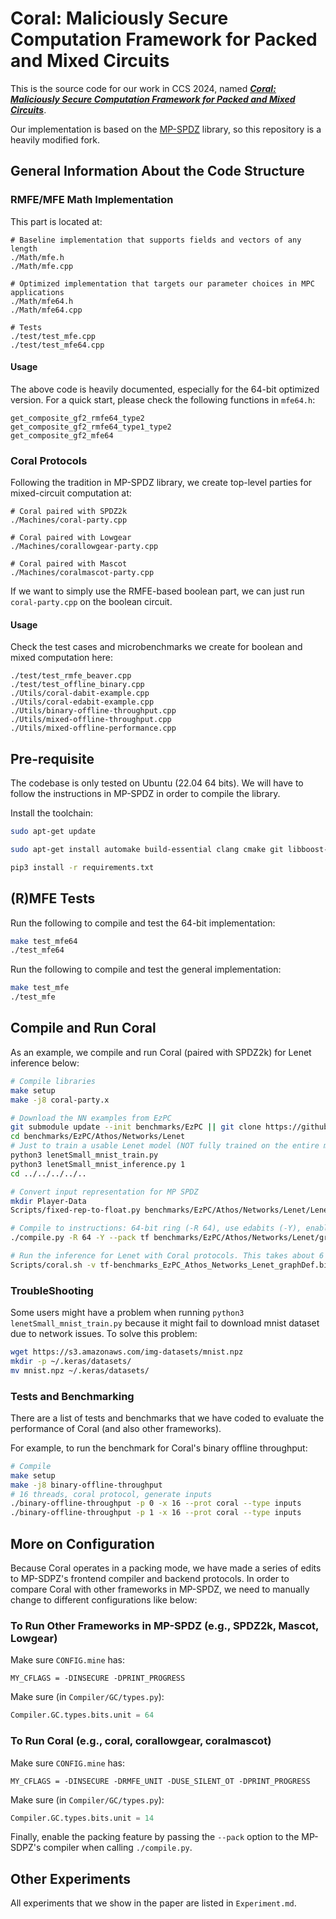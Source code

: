 # Coral: Maliciously Secure Computation Framework for Packed and Mixed Circuits

This is the source code for our work in CCS 2024, named ***[Coral: Maliciously Secure Computation Framework for Packed and Mixed Circuits](https://eprint.iacr.org/2024/1372)***.

Our implementation is based on the [MP-SPDZ](https://github.com/data61/MP-SPDZ/) library, so this repository is a heavily modified fork. 


## General Information About the Code Structure
### RMFE/MFE Math Implementation
This part is located at:
```
# Baseline implementation that supports fields and vectors of any length
./Math/mfe.h
./Math/mfe.cpp

# Optimized implementation that targets our parameter choices in MPC applications
./Math/mfe64.h
./Math/mfe64.cpp

# Tests
./test/test_mfe.cpp
./test/test_mfe64.cpp
```

#### Usage
The above code is heavily documented, especially for the 64-bit optimized version. For a quick start, please check the following functions in `mfe64.h`:
```
get_composite_gf2_rmfe64_type2
get_composite_gf2_rmfe64_type1_type2
get_composite_gf2_mfe64
```

### Coral Protocols
Following the tradition in MP-SPDZ library, we create top-level parties for mixed-circuit computation at:
```
# Coral paired with SPDZ2k
./Machines/coral-party.cpp

# Coral paired with Lowgear
./Machines/corallowgear-party.cpp

# Coral paired with Mascot
./Machines/coralmascot-party.cpp
```

If we want to simply use the RMFE-based boolean part, we can just run `coral-party.cpp` on the boolean circuit.

#### Usage
Check the test cases and microbenchmarks we create for boolean and mixed computation here:
```
./test/test_rmfe_beaver.cpp
./test/test_offline_binary.cpp
./Utils/coral-dabit-example.cpp
./Utils/coral-edabit-example.cpp
./Utils/binary-offline-throughput.cpp
./Utils/mixed-offline-throughput.cpp
./Utils/mixed-offline-performance.cpp
```

## Pre-requisite
The codebase is only tested on Ubuntu (22.04 64 bits). We will have to follow the instructions in MP-SPDZ in order to compile the library. 

Install the toolchain:
```bash
sudo apt-get update

sudo apt-get install automake build-essential clang cmake git libboost-dev libboost-iostreams-dev libboost-thread-dev libgmp-dev libntl-dev libsodium-dev libssl-dev libtool python3

pip3 install -r requirements.txt
```

## (R)MFE Tests

Run the following to compile and test the 64-bit implementation:
```bash
make test_mfe64
./test_mfe64
```

Run the following to compile and test the general implementation:
```bash
make test_mfe
./test_mfe
```

## Compile and Run Coral

As an example, we compile and run Coral (paired with SPDZ2k) for Lenet inference below:
```bash
# Compile libraries
make setup
make -j8 coral-party.x

# Download the NN examples from EzPC
git submodule update --init benchmarks/EzPC || git clone https://github.com/zicofish/MP-SPDZ-EzPC benchmarks/EzPC
cd benchmarks/EzPC/Athos/Networks/Lenet
# Just to train a usable Lenet model (NOT fully trained on the entire mnist dataset). See TroubleShooting below for any network issue.
python3 lenetSmall_mnist_train.py
python3 lenetSmall_mnist_inference.py 1
cd ../../../../..

# Convert input representation for MP SPDZ
mkdir Player-Data
Scripts/fixed-rep-to-float.py benchmarks/EzPC/Athos/Networks/Lenet/LenetSmall_mnist_img_1.inp

# Compile to instructions: 64-bit ring (-R 64), use edabits (-Y), enable packing (necessary for Coral), 8 threads
./compile.py -R 64 -Y --pack tf benchmarks/EzPC/Athos/Networks/Lenet/graphDef.bin 8

# Run the inference for Lenet with Coral protocols. This takes about 6 mintues to finish on a machine with 8 cores.
Scripts/coral.sh -v tf-benchmarks_EzPC_Athos_Networks_Lenet_graphDef.bin-8
```

### TroubleShooting
Some users might have a problem when running `python3 lenetSmall_mnist_train.py` because it might fail to download mnist dataset due to network issues. To solve this problem:
```bash
wget https://s3.amazonaws.com/img-datasets/mnist.npz
mkdir -p ~/.keras/datasets/
mv mnist.npz ~/.keras/datasets/
```

### Tests and Benchmarking
There are a list of tests and benchmarks that we have coded to evaluate the performance of Coral (and also other frameworks).

For example, to run the benchmark for Coral's binary offline throughput:
```bash
# Compile
make setup
make -j8 binary-offline-throughput
# 16 threads, coral protocol, generate inputs
./binary-offline-throughput -p 0 -x 16 --prot coral --type inputs
./binary-offline-throughput -p 1 -x 16 --prot coral --type inputs
```

## More on Configuration
Because Coral operates in a packing mode, we have made a series of edits to MP-SDPZ's frontend compiler and backend protocols. In order to compare Coral with other frameworks in MP-SPDZ, we need to manually change to different configurations like below:

### To Run Other Frameworks in MP-SPDZ (e.g., SPDZ2k, Mascot, Lowgear)
Make sure `CONFIG.mine` has:
```
MY_CFLAGS = -DINSECURE -DPRINT_PROGRESS
```
Make sure (in `Compiler/GC/types.py`):
```python
Compiler.GC.types.bits.unit = 64
```

### To Run Coral (e.g., coral, corallowgear, coralmascot)
Make sure `CONFIG.mine` has:
```
MY_CFLAGS = -DINSECURE -DRMFE_UNIT -DUSE_SILENT_OT -DPRINT_PROGRESS
```
Make sure (in `Compiler/GC/types.py`):
```python
Compiler.GC.types.bits.unit = 14
```
Finally, enable the packing feature by passing the `--pack` option to the MP-SDPZ's compiler when calling `./compile.py`.


## Other Experiments
All experiments that we show in the paper are listed in `Experiment.md`.
